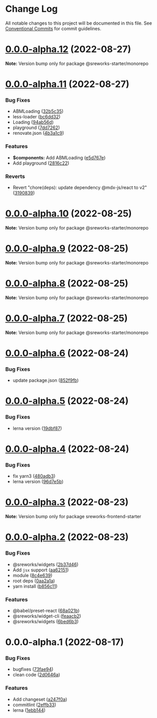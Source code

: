 # Change Log

All notable changes to this project will be documented in this file.
See [Conventional Commits](https://conventionalcommits.org) for commit guidelines.

# [0.0.0-alpha.12](https://github.com/see/sreworks-frontend-starter/compare/v0.0.0-alpha.11...v0.0.0-alpha.12) (2022-08-27)

**Note:** Version bump only for package @sreworks-starter/monorepo





# [0.0.0-alpha.11](https://github.com/see/sreworks-frontend-starter/compare/v0.0.0-alpha.10...v0.0.0-alpha.11) (2022-08-27)


### Bug Fixes

* ABMLoading ([32b5c35](https://github.com/see/sreworks-frontend-starter/commit/32b5c350bced4764901ce1ddf49e02aa94e8dfa3))
* less-loader ([bc6dd32](https://github.com/see/sreworks-frontend-starter/commit/bc6dd3243a7389eaf320a6f3cc1480a22d0bf5e9))
* Loading ([94ab56d](https://github.com/see/sreworks-frontend-starter/commit/94ab56dd21560a247e4af17ee4cbc60057768e42))
* playground ([7dd7262](https://github.com/see/sreworks-frontend-starter/commit/7dd7262aa5ea81cb7fecc534aaa9c03cfe4123d0))
* renovate.json ([4b3a1c9](https://github.com/see/sreworks-frontend-starter/commit/4b3a1c9ac5ec1850af8affa7922f9fc8e7c42241))


### Features

* **$components:** Add ABMLoading ([e5d767e](https://github.com/see/sreworks-frontend-starter/commit/e5d767e6457a94269c93584a44483f46315ff65b))
* Add playground ([2816c22](https://github.com/see/sreworks-frontend-starter/commit/2816c221aacd8681f8cb723279fe799ca9974204))


### Reverts

* Revert "chore(deps): update dependency @mdx-js/react to v2" ([3190839](https://github.com/see/sreworks-frontend-starter/commit/31908395edeee3a2521edb5a08c5083d398db56c))





# [0.0.0-alpha.10](https://github.com/see/sreworks-frontend-starter/compare/v0.0.0-alpha.9...v0.0.0-alpha.10) (2022-08-25)

**Note:** Version bump only for package @sreworks-starter/monorepo





# [0.0.0-alpha.9](https://github.com/see/sreworks-frontend-starter/compare/v0.0.0-alpha.8...v0.0.0-alpha.9) (2022-08-25)

**Note:** Version bump only for package @sreworks-starter/monorepo





# [0.0.0-alpha.8](https://github.com/see/sreworks-frontend-starter/compare/v0.0.0-alpha.7...v0.0.0-alpha.8) (2022-08-25)

**Note:** Version bump only for package @sreworks-starter/monorepo





# [0.0.0-alpha.7](https://github.com/see/sreworks-frontend-starter/compare/v0.0.0-alpha.6...v0.0.0-alpha.7) (2022-08-25)

**Note:** Version bump only for package @sreworks-starter/monorepo





# [0.0.0-alpha.6](https://github.com/see/sreworks-frontend-starter/compare/v0.0.0-alpha.5...v0.0.0-alpha.6) (2022-08-24)


### Bug Fixes

* update package.json ([852f9fb](https://github.com/see/sreworks-frontend-starter/commit/852f9fb102c9549abddbef149781ef086d6e5f5d))





# [0.0.0-alpha.5](https://github.com/see/sreworks-frontend-starter/compare/v0.0.0-alpha.4...v0.0.0-alpha.5) (2022-08-24)


### Bug Fixes

* lerna version ([19dbf87](https://github.com/see/sreworks-frontend-starter/commit/19dbf8749d1095d624f0b6ce14d6ad2609719b90))





# [0.0.0-alpha.4](https://github.com/see/sreworks-frontend-starter/compare/v0.0.0-alpha.3...v0.0.0-alpha.4) (2022-08-24)


### Bug Fixes

* fix yarn3 ([480adb3](https://github.com/see/sreworks-frontend-starter/commit/480adb3679d9ada0c0078194cc1671ec478c1575))
* lerna version ([96d7e5b](https://github.com/see/sreworks-frontend-starter/commit/96d7e5b027b1be664c48797c131e5862dd4306a8))





# [0.0.0-alpha.3](https://github.com/see/sreworks-frontend-starter/compare/v0.0.0-alpha.2...v0.0.0-alpha.3) (2022-08-23)

**Note:** Version bump only for package sreworks-frontend-starter





# [0.0.0-alpha.2](https://github.com/see/sreworks-frontend-starter/compare/v0.0.0-alpha.1...v0.0.0-alpha.2) (2022-08-23)


### Bug Fixes

* @sreworks/widgets ([2b37d46](https://github.com/see/sreworks-frontend-starter/commit/2b37d4616803cf3f3083a3974b764ef030cbb854))
* Add `jsx` support ([aa62151](https://github.com/see/sreworks-frontend-starter/commit/aa621517c79ee2fff61f750a9cf109bc2cda0269))
* module ([8c4e639](https://github.com/see/sreworks-frontend-starter/commit/8c4e6392641920e48ac58ccc6482d7130ae50db9))
* root deps ([0aa2a1a](https://github.com/see/sreworks-frontend-starter/commit/0aa2a1ad24308e128ffcd36445e43e246bf9ab89))
* yarn install ([b856c11](https://github.com/see/sreworks-frontend-starter/commit/b856c119f24fec7de2eca9a63afe17e8de7f5e25))


### Features

* @babel/preset-react ([68a021b](https://github.com/see/sreworks-frontend-starter/commit/68a021b0526bd9177b0c45d3169563f431886a61))
* @sreworks/widget-cli ([feaacb2](https://github.com/see/sreworks-frontend-starter/commit/feaacb25d75d2b64865031f1fcbbe08890d8895e))
* @sreworks/widgets ([6bed6b3](https://github.com/see/sreworks-frontend-starter/commit/6bed6b3f92d23abb85c5e66ceabd9647953b524b))





# 0.0.0-alpha.1 (2022-08-17)


### Bug Fixes

* bugfixes ([73fae94](https://github.com/see/sreworks-frontend/commit/73fae941b8bc6d8cecc17a20f7ec0a2e0e282f03))
* clean code ([2d0646a](https://github.com/see/sreworks-frontend/commit/2d0646aa009eec8a0d4f3bee0ef563e9458c004a))


### Features

* Add changeset ([a247f0a](https://github.com/see/sreworks-frontend/commit/a247f0a3489f5ca602fb23125ca2855224b46a5c))
* commitlint ([2effb33](https://github.com/see/sreworks-frontend/commit/2effb3327ec9e4f982568a7cde6b41d7e15b1564))
* lerna ([1ebb144](https://github.com/see/sreworks-frontend/commit/1ebb1447a28373dce996536b9fe65593d4c5def0))
